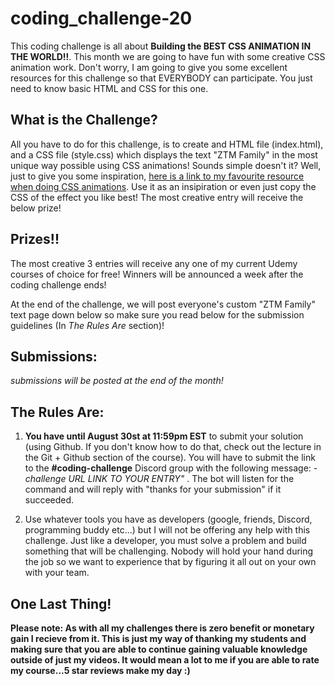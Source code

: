 # coding_challenge-20

This coding challenge is all about **Building the BEST CSS ANIMATION IN THE WORLD!!**. This month we are going to have fun with some creative CSS animation work. Don't worry, I am going to give you some excellent resources for this challenge so that EVERYBODY can participate. You just need to know basic HTML and CSS for this one. 


## What is the Challenge? 
All you have to do for this challenge, is to create and HTML file (index.html), and a CSS file (style.css) which displays the text "ZTM Family" in the most unique way possible using CSS animations! Sounds simple doesn't it? Well, just to give you some inspiration, [here is a link to my favourite resource when doing CSS animations](https://codemyui.com/tag/text-animation/). Use it as an insipiration or even just copy the CSS of the effect you like best! The most creative entry will receive the below prize!

## Prizes!!
The most creative 3 entries will receive any one of my current Udemy courses of choice for free! Winners will be announced a week after the coding challenge ends!

At the end of the challenge, we will post everyone's custom "ZTM Family" text page down below so make sure you read below for the submission guidelines (In *The Rules Are* section)!

## Submissions:

*submissions will be posted at the end of the month!*

## The Rules Are:

1. **You have until August 30st at 11:59pm EST** to submit your solution (using Github. If you don't know how to do that, check out the lecture in the Git + Github section of the course). You will have to submit the link to the **#coding-challenge** Discord group with the following message:  *-challenge URL LINK TO YOUR ENTRY"* . The bot will listen for the command and will reply with "thanks for your submission" if it succeeded.

2. Use whatever tools you have as developers (google, friends, Discord, programming buddy etc...) but I will not be offering any help with this challenge. Just like a developer, you must solve a problem and build something that will be challenging. Nobody will hold your hand during the job so we want to experience that by figuring it all out on your own with your team. 

## One Last Thing!

**Please note: As with all my challenges there is zero benefit or monetary gain I recieve from it. This is just my way of thanking my students and making sure that you are able to continue gaining valuable knowledge outside of just my videos. It would mean a lot to me if you are able to rate my course...5 star reviews make my day :)**

